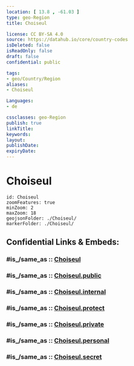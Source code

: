 ```yaml
---
location: [ 13.8 , -61.03 ] 
type: geo-Region
title: Choiseul

license: CC BY-SA 4.0
source: https://datahub.io/core/country-codes
isDeleted: false
isReadOnly: false
draft: false
confidential: public

tags:
- geo/Country/Region
aliases:
- Choiseul

Languages:
- de

cssclasses: geo-Region
publish: true
linkTitle: 
keywords: 
layout: 
publishDate: 
expiryDate: 
---
```


# Choiseul

```leaflet
id: Choiseul
zoomFeatures: true 
minZoom: 2 
maxZoom: 18
geojsonFolder: ./Choiseul/
markerFolder: ./Choiseul/
```


## Confidential Links & Embeds: 

### #is_/same_as :: [Choiseul](/_Standards/Earth/Continent/America~Caribbean/Saint_Lucia/Districts~Saint_Lucia/Choiseul.md) 

### #is_/same_as :: [Choiseul.public](/_public/Earth/Continent/America~Caribbean/Saint_Lucia/Districts~Saint_Lucia/Choiseul.public.md) 

### #is_/same_as :: [Choiseul.internal](/_internal/Earth/Continent/America~Caribbean/Saint_Lucia/Districts~Saint_Lucia/Choiseul.internal.md) 

### #is_/same_as :: [Choiseul.protect](/_protect/Earth/Continent/America~Caribbean/Saint_Lucia/Districts~Saint_Lucia/Choiseul.protect.md) 

### #is_/same_as :: [Choiseul.private](/_private/Earth/Continent/America~Caribbean/Saint_Lucia/Districts~Saint_Lucia/Choiseul.private.md) 

### #is_/same_as :: [Choiseul.personal](/_personal/Earth/Continent/America~Caribbean/Saint_Lucia/Districts~Saint_Lucia/Choiseul.personal.md) 

### #is_/same_as :: [Choiseul.secret](/_secret/Earth/Continent/America~Caribbean/Saint_Lucia/Districts~Saint_Lucia/Choiseul.secret.md)

